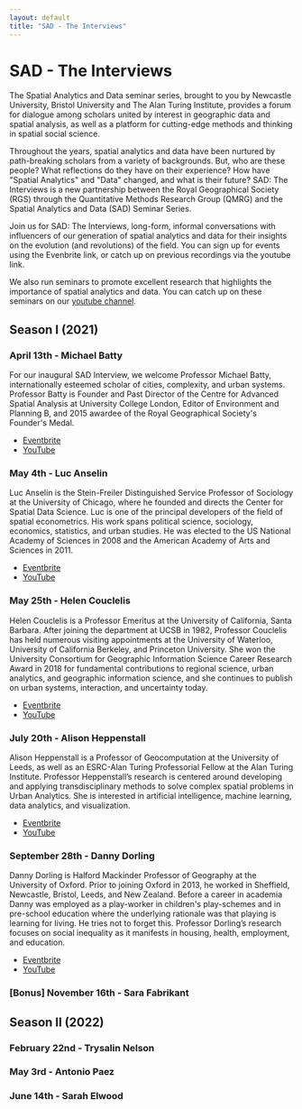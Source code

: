 ```yaml
---
layout: default
title: "SAD - The Interviews"
---
```


# SAD - The Interviews

The Spatial Analytics and Data seminar series, brought to you by Newcastle University, Bristol University and The Alan Turing Institute, provides a forum for dialogue among scholars united by interest in geographic data and spatial analysis, as well as a platform for cutting-edge methods and thinking in spatial social science.

Throughout the years, spatial analytics and data have been nurtured by path-breaking scholars from a variety of backgrounds. But, who are these people? What reflections do they have on their experience? How have "Spatial Analytics" and "Data" changed, and what is their future? SAD: The Interviews is a new partnership between the Royal Geographical Society (RGS) through the Quantitative Methods Research Group (QMRG) and the Spatial Analytics and Data (SAD) Seminar Series.

Join us for SAD: The Interviews, long-form, informal conversations with influencers of our generation of spatial analytics and data for their insights on the evolution (and revolutions) of the field. You can sign up for events using the Evenbrite link, or catch up on previous recordings via the youtube link.

We also run seminars to promote excellent research that highlights the importance of spatial analytics and data. You can catch up on these seminars on our [youtube channel](https://www.youtube.com/playlist?list=PL6M30zBbmmEMIOWbeOlfDMlk8pJgGDQGK).

## Season I (2021)

### April 13th - Michael Batty

For our inaugural SAD Interview, we welcome Professor Michael Batty, internationally esteemed scholar of cities, complexity, and urban systems. Professor Batty is Founder and Past Director of the Centre for Advanced Spatial Analysis at University College London, Editor of Environment and Planning B, and 2015 awardee of the Royal Geographical Society's Founder's Medal.

- [Eventbrite](https://www.eventbrite.co.uk/e/spatial-analytics-data-the-interviews-professor-michael-batty-tickets-148357512313#)
- [YouTube](https://www.youtube.com/watch?v=X0N6zrS85H8) 

### May 4th - Luc Anselin

Luc Anselin is the Stein-Freiler Distinguished Service Professor of Sociology at the University of Chicago, where he founded and directs the Center for Spatial Data Science. Luc is one of the principal developers of the field of spatial econometrics. His work spans political science, sociology, economics, statistics, and urban studies. He was elected to the US National Academy of Sciences in 2008 and the American Academy of Arts and Sciences in 2011.

- [Eventbrite](https://www.eventbrite.co.uk/e/spatial-analytics-and-data-interview-luc-anselin-tickets-151641085569)
- [YouTube](https://www.youtube.com/watch?v=bEGhPXWUdHc)

### May 25th - Helen Couclelis

Helen Couclelis is a Professor Emeritus at the University of California, Santa Barbara. After joining the department at UCSB in 1982, Professor Couclelis has held numerous visiting appointments at the University of Waterloo, University of California Berkeley, and Princeton University. She won the University Consortium for Geographic Information Science Career Research Award in 2018 for fundamental contributions to regional science, urban analytics, and geographic information science, and she continues to publish on urban systems, interaction, and uncertainty today.

- [Eventbrite](https://www.eventbrite.co.uk/e/spatial-analytics-data-the-interviews-helen-couclelis-tickets-153972087659)
- [YouTube](https://www.youtube.com/watch?v=YDDmFRv3pII)

### July 20th - Alison Heppenstall

Alison Heppenstall is a Professor of Geocomputation at the University of Leeds, as well as an ESRC-Alan Turing Professorial Fellow at the Alan Turing Institute. Professor Heppenstall’s research is centered around developing and applying transdisciplinary methods to solve complex spatial problems in Urban Analytics. She is interested in artificial intelligence, machine learning, data analytics, and visualization. 

- [Eventbrite](https://www.eventbrite.co.uk/e/spatial-analytics-data-the-interviews-alison-heppenstall-tickets-153973022455)
- [YouTube](https://www.youtube.com/watch?v=rJCWH71ZmSI)

### September 28th - Danny Dorling

Danny Dorling is Halford Mackinder Professor of Geography at the University of Oxford. Prior to joining Oxford in 2013, he worked in Sheffield, Newcastle, Bristol, Leeds, and New Zealand. Before a career in academia Danny was employed as a play-worker in children's play-schemes and in pre-school education where the underlying rationale was that playing is learning for living. He tries not to forget this. Professor Dorling’s research focuses on social inequality as it manifests in housing, health, employment, and education.

- [Eventbrite](https://www.eventbrite.co.uk/e/spatial-analytics-data-the-interviews-danny-dorling-tickets-153974244109)
- [YouTube]()

### [Bonus] November 16th - Sara Fabrikant

## Season II (2022)

### February 22nd - Trysalin Nelson

### May 3rd - Antonio Paez

### June 14th - Sarah Elwood
